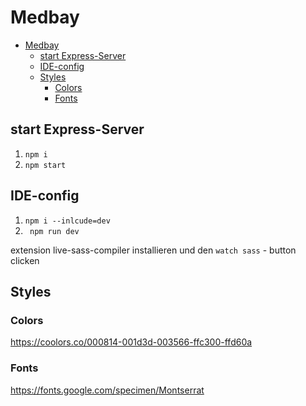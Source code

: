 # Medbay

- [Medbay](#medbay)
  - [start Express-Server](#start-express-server)
  - [IDE-config](#ide-config)
  - [Styles](#styles)
    - [Colors](#colors)
    - [Fonts](#fonts)

## start Express-Server

1. `npm i`
2. `npm start`

## IDE-config

1. `npm i --inlcude=dev`
2. ` npm run dev`

extension live-sass-compiler installieren und den `watch sass` - button clicken

## Styles

### Colors

https://coolors.co/000814-001d3d-003566-ffc300-ffd60a

### Fonts

https://fonts.google.com/specimen/Montserrat
